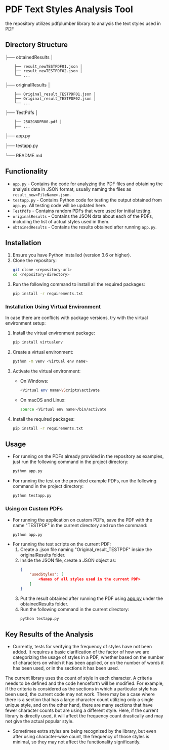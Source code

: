 # PDF Text Styles Analysis Tool

the repository utilizes pdfplumber library to analysis the text styles used in PDF


## Directory Structure
├── obtainedResults │ 

        ├── result_newTESTPDF01.json │ 
        ├── result_newTESTPDF02.json │ 
        └── ... 
├── originalResults │

        ├── Original_result_TESTPDF01.json │ 
        ├── Original_result_TESTPDF02.json │ 
        └── ... 
├── TestPdfs │

        ├── 2502GNDPR00.pdf │ 
        ├── ... 
├── app.py 

├── testapp.py

└── README.md



## Functionality

* `app.py` - Contains the code for analyzing the PDF files and obtaining the analysis data in JSON format, usually naming the files as `result_new<FileName>.json`.
* `testapp.py` - Contains Python code for testing the output obtained from `app.py`. All testing code will be updated here.
* `TestPdfs` - Contains random PDFs that were used for initial testing.
* `originalResults` - Contains the JSON data about each of the PDFs, including the list of actual styles used in them.
* `obtainedResults` - Contains the results obtained after running `app.py`.

## Installation

1. Ensure you have Python installed (version 3.6 or higher).
2. Clone the repository:
    ```sh
    git clone <repository-url>
    cd <repository-directory>
    ```
3. Run the following command to install all the required packages:
    ```sh
    pip install -r requirements.txt
    ```

### Installation Using Virtual Environment

In case there are conflicts with package versions, try with the virtual environment setup:

1. Install the virtual environment package:
    ```sh
    pip install virtualenv
    ```
2. Create a virtual environment:
    ```sh
    python -m venv <Virtual env name>
    ```
3. Activate the virtual environment:

    - On Windows:
        ```sh
        <Virtual env name>\Scripts\activate
        ```

    - On macOS and Linux:
        ```sh
        source <Virtual env name>/bin/activate
        ```
4. Install the required packages:
    ```sh
    pip install -r requirements.txt
    ```

## Usage

* For running on the PDFs already provided in the repository as examples, just run the following command in the project directory:
    ```sh
    python app.py
    ```
* For running the test on the provided example PDFs, run the following command in the project directory:
    ```sh 
    python testapp.py
    ```

### Using on Custom PDFs

* For running the application on custom PDFs, save the PDF with the name "TESTPDF<NO OF PDF>" in the current directory and run the command:
    ```sh
    python app.py
    ```
* For running the test scripts on the current PDF:
   1. Create a .json file naming "Original_result_TESTPDF<NO OF PDF>" inside the originalResults folder.
   2. Inside the JSON file, create a JSON object as:
        ```json
        {
            "usedStyles": [
                <Names of all styles used in the current PDF>
            ]
        }
        ```
   3. Put the result obtained after running the PDF using [app.py](http://_vscodecontentref_/4) under the obtainedResults folder.
   4. Run the following command in the current directory:
        ```sh
        python testapp.py
        ```

## Key Results of the Analysis

* Currently, tests for verifying the frequency of styles have not been added. It requires a basic clarification of the factor of how we are categorizing the usage of styles in a PDF, whether based on the number of characters on which it has been applied, or on the number of words it has been used, or in the sections it has been used.

The current library uses the count of style in each character. A criteria needs to be defined and the code henceforth will be modified. For example, if the criteria is considered as the sections in which a particular style has been used, the current code may not work. There may be a case where there is a section that has a large character count utilizing only a single unique style, and on the other hand, there are many sections that have fewer character counts but are using a different style. Here, if the current library is directly used, it will affect the frequency count drastically and may not give the actual popular style.

* Sometimes extra styles are being recognized by the library, but even after using character-wise count, the frequency of those styles is minimal, so they may not affect the functionality significantly.